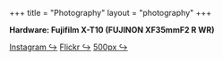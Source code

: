 +++
title = "Photography"
layout = "photography"
+++

**Hardware: Fujifilm X-T10 (FUJINON XF35mmF2 R WR)**

<div class="social">
    <a href="https://instagram.com/toxinu_" target="_blank"><span>Instagram ↪</span></a>
    <a href="https://www.flickr.com/photos/183598867@N07/" target="_blank"><span>Flickr ↪</span></a>
    <a href="https://500px.com/toxinu/" target="_blank"><span>500px ↪</span></a>
</div>
